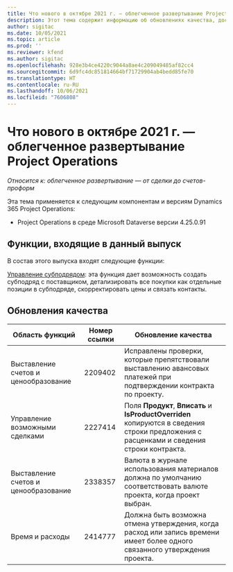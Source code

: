 ```yaml
---
title: Что нового в октябре 2021 г. — облегченное развертывание Project Operations
description: Этот тема содержит информацию об обновлениях качества, доступных в выпуске облегченного развертывания Project Operations за октябрь 2021 года.
author: sigitac
ms.date: 10/05/2021
ms.topic: article
ms.prod: ''
ms.reviewer: kfend
ms.author: sigitac
ms.openlocfilehash: 928e3b4ce4220c9044a8ae4c209049485af82cc4
ms.sourcegitcommit: 6d9fc4dc851814664bf71729904ab4bedd85fe70
ms.translationtype: HT
ms.contentlocale: ru-RU
ms.lasthandoff: 10/06/2021
ms.locfileid: "7606808"
---
```

# <a name="whats-new-october-2021---project-operations-lite-deployment"></a>Что нового в октябре 2021 г. — облегченное развертывание Project Operations

_Относится к: облегченное развертывание — от сделки до счетов-проформ_

Эта тема применяется к следующим компонентам и версиям Dynamics 365 Project Operations:

  - Project Operations в среде Microsoft Dataverse версии 4.25.0.91


## <a name="features-included-in-this-release"></a>Функции, входящие в данный выпуск

В состав этого выпуска входят следующие функции:

[Управление субподрядом](../subcontracting/managing-subcontracts-overview.md): эта функция дает возможность создать субподряд с поставщиком, детализировать все покупки как отдельные позиции в субподряде, скорректировать цены и связать контакты.


## <a name="quality-updates"></a>Обновления качества

| **Область функций** | **Номер ссылки** | **Обновление качества** |
| --- | --- | --- |
| Выставление счетов и ценообразование | 2209402 | Исправлены проверки, которые препятствовали выставлению авансовых платежей при подтверждении контракта по проекту. |
|   Управление возможными сделками | 2227414 | Поля **Продукт**, **Вписать** и **IsProductOverriden** копируются в сведения строки предложения с расценками и сведения строки контракта. |
| Выставление счетов и ценообразование | 2338357 | Валюта в журнале использования материалов должна по умолчанию соответствовать валюте проекта, когда проект выбран. |
| Время и расходы | 2414777 | Должна быть возможна отмена утверждения, когда расход или запись времени имеет более одного связанного утверждения проекта. |
